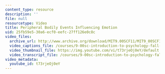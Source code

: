 ```yaml
---
content_type: resource
description: ''
file: null
resourcetype: Video
title: Peripheral Bodily Events Influencing Emotion
uid: 25fb59e5-30a6-ecf0-eefc-27ff126e0c8c
video_files:
  archive_url: http://www.archive.org/download/MIT9.00SCF11/MIT9_00SCF11_lec15_300k.mp4
  video_captions_file: /courses/9-00sc-introduction-to-psychology-fall-2011/957755a620ca5489842d4b3c480e4d48_t73rjeOj0eY.vtt
  video_thumbnail_file: https://img.youtube.com/vi/t73rjeOj0eY/default.jpg
  video_transcript_file: /courses/9-00sc-introduction-to-psychology-fall-2011/f8bfd2b5005fb285fc77f7414da91c09_t73rjeOj0eY.pdf
video_metadata:
  youtube_id: t73rjeOj0eY
---
```

